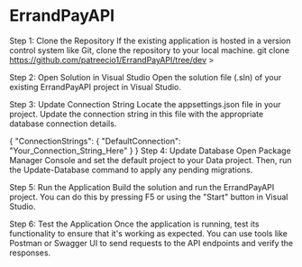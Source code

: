 # ErrandPayAPI

Step 1: Clone the Repository
If the existing application is hosted in a version control system like Git, clone the repository to your local machine.
git clone  https://github.com/patreecio1/ErrandPayAPI/tree/dev >

Step 2: Open Solution in Visual Studio
Open the solution file (.sln) of your existing ErrandPayAPI project in Visual Studio.

Step 3: Update Connection String
Locate the appsettings.json file in your project. Update the connection string in this file with the appropriate database connection details.

{
  "ConnectionStrings": {
    "DefaultConnection": "Your_Connection_String_Here"
  }
}
Step 4: Update Database
Open Package Manager Console and set the default project to your Data project. Then, run the Update-Database command to apply any pending migrations.

Step 5: Run the Application
Build the solution and run the ErrandPayAPI project. You can do this by pressing F5 or using the "Start" button in Visual Studio.

Step 6: Test the Application
Once the application is running, test its functionality to ensure that it's working as expected. You can use tools like Postman or Swagger UI to send requests to the API endpoints and verify the responses.

